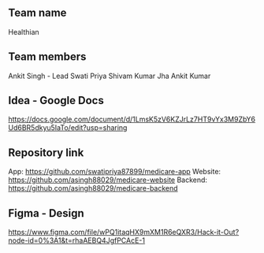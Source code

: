 ## Team name
Healthian
## Team members
Ankit Singh - Lead
Swati Priya
Shivam Kumar Jha
Ankit Kumar

## Idea - Google Docs
https://docs.google.com/document/d/1LmsK5zV6KZJrLz7HT9vYx3M9ZbY6Ud6BR5dkyu5IaTo/edit?usp=sharing

## Repository link
App: https://github.com/swatipriya87899/medicare-app
Website: https://github.com/asingh88029/medicare-website
Backend: https://github.com/asingh88029/medicare-backend


## Figma - Design
https://www.figma.com/file/wPQ1itaqHX9mXM1R6eQXR3/Hack-it-Out?node-id=0%3A1&t=rhaAEBQ4JgfPCAcE-1



